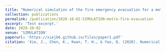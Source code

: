 ```yaml
---
title: "Numerical simulation of the fire emergency evacuation for a metro platform accident"
collection: publications
permalink: /publication/2020-10-02-SIMULATION-metro-fire-evacuation
excerpt: 'Test excerpt.'
date: 2020-10-02
venue: 'SIMULATION'
paperurl: 'https://xiejb6.github.io/files/paper1.pdf'
citation: 'Xie, J., Chen, K., Kwan, T. H., & Yao, Q. (2020). Numerical simulation of the fire emergency evacuation for a metro platform accident. <i>SIMULATION</i>, 97(1), 19-32.'
---
```

<!-- This paper is about the number 1. The number 2 is left for future work.

[Download paper here](http://academicpages.github.io/files/paper1.pdf)

Recommended citation: Your Name, You. (2009). "Paper Title Number 1." <i>Journal 1</i>. 1(1). -->